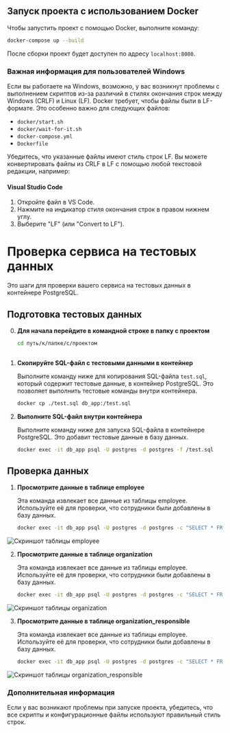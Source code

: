 
## Запуск проекта с использованием Docker

Чтобы запустить проект с помощью Docker, выполните команду:

```bash
docker-compose up --build
```

После сборки проект будет доступен по адресу `localhost:8080`.

### Важная информация для пользователей Windows

Если вы работаете на Windows, возможно, у вас возникнут проблемы с выполнением скриптов из-за различий в стилях окончания строк между Windows (CRLF) и Linux (LF). Docker требует, чтобы файлы были в LF-формате. Это особенно важно для следующих файлов:

- `docker/start.sh`
- `docker/wait-for-it.sh`
- `docker-compose.yml`
- `Dockerfile`

Убедитесь, что указанные файлы имеют стиль строк LF. Вы можете конвертировать файлы из CRLF в LF с помощью любой текстовой редакции, например:

#### Visual Studio Code

1. Откройте файл в VS Code.
2. Нажмите на индикатор стиля окончания строк в правом нижнем углу.
3. Выберите "LF" (или "Convert to LF").

# Проверка сервиса на тестовых данных

Это шаги для проверки вашего сервиса на тестовых данных в контейнере PostgreSQL. 

## Подготовка тестовых данных

0. **Для начала перейдите в командной строке в папку с проектом**

   ```sh
   cd путь/к/папке/с/проектом
 
2. **Скопируйте SQL-файл с тестовыми данными в контейнер**

   Выполните команду ниже для копирования SQL-файла `test.sql`, который содержит тестовые данные, в контейнер PostgreSQL. Это позволяет выполнить тестовые команды внутри контейнера.

   ```sh
   docker cp ./test.sql db_app:/test.sql

3. **Выполните SQL-файл внутри контейнера**

   Выполните команду ниже для запуска SQL-файла в контейнере PostgreSQL. Это добавит тестовые данные в базу данных.

   ```sh
   docker exec -it db_app psql -U postgres -d postgres -f /test.sql

## Проверка данных

1. **Просмотрите данные в таблице employee**

   Эта команда извлекает все данные из таблицы employee. Используйте её для проверки, что сотрудники были добавлены в базу данных.

   ```sh
   docker exec -it db_app psql -U postgres -d postgres -c "SELECT * FROM employee;"

![Скриншот таблицы employee](images/employee_table.jpg)

2. **Просмотрите данные в таблице organization**

   Эта команда извлекает все данные из таблицы employee. Используйте её для проверки, что сотрудники были добавлены в базу данных.

   ```sh
   docker exec -it db_app psql -U postgres -d postgres -c "SELECT * FROM organization;"

![Скриншот таблицы organization](images/organization_table.jpg)

3. **Просмотрите данные в таблице organization_responsible**

   Эта команда извлекает все данные из таблицы employee. Используйте её для проверки, что сотрудники были добавлены в базу данных.

   ```sh
   docker exec -it db_app psql -U postgres -d postgres -c "SELECT * FROM organization_responsible;"

![Скриншот таблицы organization_responsible](images/organization_responsible_table.jpg)

### Дополнительная информация

Если у вас возникают проблемы при запуске проекта, убедитесь, что все скрипты и конфигурационные файлы используют правильный стиль строк.
